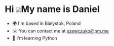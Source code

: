 Hi ![](https://user-images.githubusercontent.com/18350557/176309783-0785949b-9127-417c-8b55-ab5a4333674e.gif)My name is Daniel
==============================================================================================================================

* 🌍  I'm based in Białystok, Poland
* ✉️  You can contact me at [szewczuko@pm.me](mailto:szewczuko@pm.me)
* 🧠  I'm learning Python
